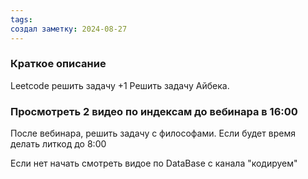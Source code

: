 ```yaml
---
tags: 
создал заметку: 2024-08-27
---
```

### Краткое описание

Leetcode решить задачу +1
Решить задачу Айбека. 

### Просмотреть 2 видео по индексам до вебинара в 16:00

После вебинара, решить задачу с философами. Если будет время делать литкод до 8:00

Если нет начать смотреть видое по DataBase с канала "кодируем"

